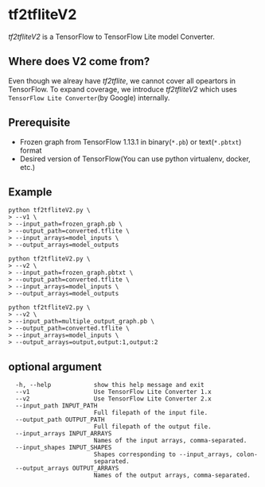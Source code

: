 # tf2tfliteV2

_tf2tfliteV2_ is a TensorFlow to TensorFlow Lite model Converter.

## Where does V2 come from?
Even though we alreay have _tf2tflite_, we cannot cover all opeartors in TensorFlow. To expand coverage, we introduce _tf2tfliteV2_ which uses `TensorFlow Lite Converter`(by Google) internally.

## Prerequisite
- Frozen graph from TensorFlow 1.13.1 in binary(`*.pb`) or text(`*.pbtxt`) format
- Desired version of TensorFlow(You can use python virtualenv, docker, etc.)

## Example
```
python tf2tfliteV2.py \
> --v1 \
> --input_path=frozen_graph.pb \
> --output_path=converted.tflite \
> --input_arrays=model_inputs \
> --output_arrays=model_outputs

```
```
python tf2tfliteV2.py \
> --v2 \
> --input_path=frozen_graph.pbtxt \
> --output_path=converted.tflite \
> --input_arrays=model_inputs \
> --output_arrays=model_outputs
```
```
python tf2tfliteV2.py \
> --v2 \
> --input_path=multiple_output_graph.pb \
> --output_path=converted.tflite \
> --input_arrays=model_inputs \
> --output_arrays=output,output:1,output:2
```

## optional argument
```
  -h, --help            show this help message and exit
  --v1                  Use TensorFlow Lite Converter 1.x
  --v2                  Use TensorFlow Lite Converter 2.x
  --input_path INPUT_PATH
                        Full filepath of the input file.
  --output_path OUTPUT_PATH
                        Full filepath of the output file.
  --input_arrays INPUT_ARRAYS
                        Names of the input arrays, comma-separated.
  --input_shapes INPUT_SHAPES
                        Shapes corresponding to --input_arrays, colon-
                        separated.
  --output_arrays OUTPUT_ARRAYS
                        Names of the output arrays, comma-separated.
```
